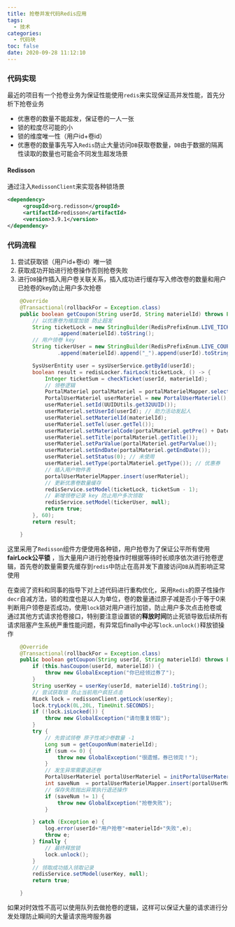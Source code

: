 ```yaml
---
title: 抢卷并发代码Redis应用
tags:
  - 技术
categories:
  - 代码块
toc: false
date: 2020-09-28 11:12:10
---
```


### 代码实现
最近的项目有一个抢卷业务为保证性能使用`redis`来实现保证高并发性能，首先分析下抢卷业务
- 优惠卷的数量不能超发，保证卷的一人一张
- 锁的粒度尽可能的小
- 锁的维度唯一性（用户id+卷id）
- 优惠卷的数量事先写入`Redis`防止大量访问`DB`获取卷数量，`DB`由于数据的隔离性读取的数量也可能会不同发生超发场景

#### Redisson
通过注入`RedissonClient`来实现各种锁场景
``` xml
<dependency>
     <groupId>org.redisson</groupId>
     <artifactId>redisson</artifactId>
     <version>3.9.1</version>
</dependency>
```

### 代码流程
1. 尝试获取锁（用户id+卷id）唯一锁
2. 获取成功开始进行抢卷操作否则抢卷失败
3. 进行`DB`操作插入用户卷关联关系，插入成功进行缓存写入修改卷的数量和用户已抢卷的key防止用户多次抢卷

``` java
    @Override
    @Transactional(rollbackFor = Exception.class)
    public boolean getCoupon(String userId, String materielId) throws Exception {
        // 以优惠卷为维度加锁 防止超发
        String ticketLock = new StringBuilder(RedisPrefixEnum.LIVE_TICKET.getPrefix())
                .append(materielId).toString();
        // 用户领卷 key
        String tickerUser = new StringBuilder(RedisPrefixEnum.LIVE_COUPON_USER_LOCK.getPrefix())
                .append(materielId).append("_").append(userId).toString();

        SysUserEntity user = sysUserService.getById(userId);
        boolean result = redisLocker.fairLock(ticketLock, () -> {
            Integer ticketSum = checkTicket(userId, materielId);
            // 领卷逻辑
            PortalMateriel portalMateriel = portalMaterielMapper.selectById(materielId);
            PortalUserMateriel userMateriel = new PortalUserMateriel();
            userMateriel.setId(UUIDUtils.get32UUID());
            userMateriel.setUserId(userId); // 助力活动发起人
            userMateriel.setMaterielId(materielId);
            userMateriel.setTel(user.getTel());
            userMateriel.setMaterielCode(portalMateriel.getPre() + DateUtil.current(true));
            userMateriel.setTitle(portalMateriel.getTitle());
            userMateriel.setParValue(portalMateriel.getParValue());
            userMateriel.setEndDate(portalMateriel.getEndDate());
            userMateriel.setStatus(0); // 未使用
            userMateriel.setType(portalMateriel.getType()); // 优惠券
            // 插入用户物件表
            portalUserMaterielMapper.insert(userMateriel);
            // 更新优惠卷数量缓存
            redisService.setModel(ticketLock, ticketSum - 1);
            // 新增领卷记录 key 防止用户多次领取
            redisService.setModel(tickerUser, null);
            return true;
        }, 60);
        return result;

    }
```
这里采用了`Redisson`组件方便使用各种锁，用户抢卷为了保证公平所有使用 **fairLock公平锁** ，当大量用户进行抢卷操作时根据等待时长顺序依次进行抢卷逻辑，首先卷的数量需要先缓存到`redis`中防止在高并发下直接访问`DB`从而影响正常使用

在查阅了资料和同事的指导下对上述代码进行重构优化，采用`Redis`的原子性操作`decr`自减方法，锁的粒度也是以人为单位，卷的数量通过原子减是否小于等于0来判断用户领卷是否成功，使用`lock`锁对用户进行加锁，防止用户多次点击抢卷或通过其他方式请求抢卷接口，特别要注意设置锁的**释放时间**防止死锁导致后续所有请求阻塞产生系统严重性能问题，有异常后finally中必写`lock.unlock()`释放锁操作


``` java
    @Override
    @Transactional(rollbackFor = Exception.class)
    public boolean getCoupon(String userId, String materielId) throws Exception {
        if (this.hasCoupon(userId, materielId)) {
            throw new GlobalException("你已经领过券了");
        }
        String userKey = userKey(userId, materielId).toString();
        // 尝试获取锁 防止当前用户疯狂点击
        RLock lock = redissonClient.getLock(userKey);
        lock.tryLock(0L,20L, TimeUnit.SECONDS);
        if (!lock.isLocked()) {
            throw new GlobalException("请勿重复领取");
        }
        try {
            // 先尝试领卷 原子性减少卷数量 -1
            Long sum = getCouponNum(materielId);
            if (sum <= 0) {
                throw new GlobalException("很遗憾，券已领完！");
            }
            // 发生异常需要退还卷
            PortalUserMateriel portalUserMateriel = initPortalUserMaterielByUserId(userId, materielId);
            int saveNum  = portalUserMaterielMapper.insert(portalUserMateriel);
            // 保存失败抛出异常执行退还操作
            if (saveNum != 1) {
                throw new GlobalException("抢卷失败");
            }

        } catch (Exception e) {
            log.error(userId+"用户抢卷"+materielId+"失败",e);
            throw e;
        } finally {
            // 最终释放锁
            lock.unlock();
        }
        // 领取成功插入领取记录
        redisService.setModel(userKey, null);
        return true;

    }
```

如果对时效性不高可以使用队列去做抢卷的逻辑，这样可以保证大量的请求进行分发处理防止瞬间的大量请求拖垮服务器
